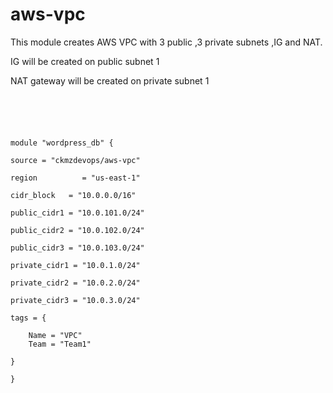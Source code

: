 # aws-vpc
This module creates AWS VPC with 3 public ,3 private subnets ,IG and NAT.

IG will be created on public subnet 1

NAT gateway will be created on private subnet 1 


```





module "wordpress_db" {

source = "ckmzdevops/aws-vpc"

region          = "us-east-1"

cidr_block   = "10.0.0.0/16"

public_cidr1 = "10.0.101.0/24"

public_cidr2 = "10.0.102.0/24"

public_cidr3 = "10.0.103.0/24"

private_cidr1 = "10.0.1.0/24"

private_cidr2 = "10.0.2.0/24"

private_cidr3 = "10.0.3.0/24"

tags = {

	Name = "VPC"
	Team = "Team1"
	
}

}


```